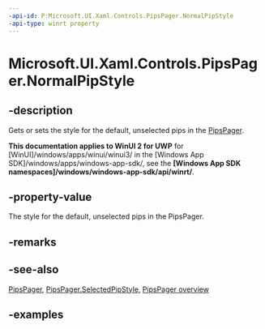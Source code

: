 ```yaml
---
-api-id: P:Microsoft.UI.Xaml.Controls.PipsPager.NormalPipStyle
-api-type: winrt property
---
```


# Microsoft.UI.Xaml.Controls.PipsPager.NormalPipStyle

<!--
public Windows.UI.Xaml.Style NormalPipStyle { get; set; }
-->

## -description

Gets or sets the style for the default, unselected pips in the [PipsPager](pipspager.md).

**This documentation applies to WinUI 2 for UWP** for [WinUI]/windows/apps/winui/winui3/ in the [Windows App SDK]/windows/apps/windows-app-sdk/, see the **[Windows App SDK namespaces]/windows/windows-app-sdk/api/winrt/**.

## -property-value

The style for the default, unselected pips in the PipsPager.

## -remarks

## -see-also

[PipsPager](pipspager.md), [PipsPager.SelectedPipStyle](pipspager_selectedpipstyle.md), [PipsPager overview](/windows/apps/design/controls/pipspager)

## -examples

